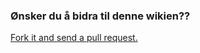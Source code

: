 ### Ønsker du å bidra til denne wikien??

[Fork it and send a pull request.](https://github.com/kodeklubben/oppgaver-wiki)